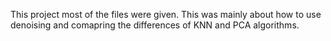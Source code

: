 This project most of the files were given. This was mainly about how to use denoising and comapring the differences of KNN and PCA algorithms.
